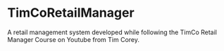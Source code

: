 # TimCoRetailManager
A retail management system developed while following the TimCo Retail Manager Course on Youtube from Tim Corey.
